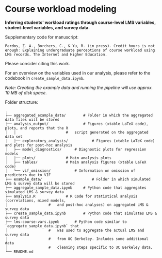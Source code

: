 # Course workload modeling

**Inferring students' workload ratings through course-level LMS variables, student-level variables, and survey data.**

Supplementary code for manuscript:

```
Pardos, Z. A., Borchers, C., & Yu, R. (in press). Credit hours is not enough: Explaining undergraduate perceptions of course workload using LMS records. The Internet and Higher Education.
```

Please consider citing this work.

For an overview on the variables used in our analysis, please refer to the codebook in `create_sample_data.ipynb`.

*Note: Creating the example data and running the pipeline will use approx. 10 MB of disk space.*

Folder structure:

```
.
├── aggregated_example_data/		# Folder in which the aggregated data files will be stored
├── analysis_output/             	# Figures (xtable LaTeX code), plots, and reports that the R 
│   │				      	#	script generated on the aggregated data set
│   ├── exploratory_analysis/        	# Figures (xtable LaTeX code) and plots for post-hoc analysis
│   ├── model_diagnostics/		# Diagnostic plots for regression models
│   ├── plots/				# Main analysis plots
│   ├── tables/ 			# Main analysis figures (xtable LaTeX code)
│   └── vif_omission/			# Information on omission of predictors due to VIF
├── example_data/                    	# Folder in which simulated LMS & survey data will be stored
├── aggregate_sample_data.ipynb		# Python code that aggregates simulated LMS & survey data
├── analysis.R				# R Code for statistical analysis (correlations, mixed models,
│					# 	and post-hoc analyses) on aggregated LMS & survey data
├── create_sample_data.ipynb      	# Python code that simulates LMS & survey data
├── lms-course-vars.ipynb		# Python code similar to `aggregate_sample_data.ipynb` that
│					#	was used to aggregate the actual LMS and survey data
│					# 	from UC Berkeley. Includes some additional data
│					#	cleaning steps specific to UC Berkeley data.	
└── README.md
```

